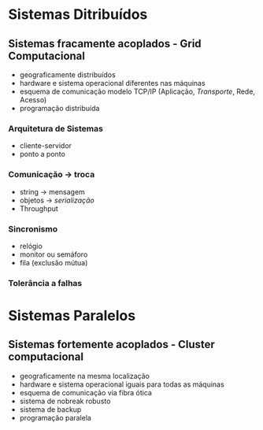 # Sistemas Ditribuídos
## Sistemas fracamente acoplados - Grid Computacional
- geograficamente distribuídos
- hardware e sistema operacional diferentes nas máquinas
- esquema de comunicação modelo TCP/IP (Aplicação, *Transporte*, Rede, Acesso) 
- programação distribuída
### Arquitetura de Sistemas 
- cliente-servidor
- ponto a ponto
### Comunicação -> troca
- string -> mensagem
- objetos -> *serialização*
- Throughput 
### Sincronismo
- relógio
- monitor ou semáforo
- fila (exclusão mútua)
### Tolerância a falhas

# Sistemas Paralelos
## Sistemas fortemente acoplados - Cluster computacional
  - geograficamente na mesma localização
  - hardware e sistema operacional iguais para todas as máquinas
  - esquema de comunicação via fibra ótica
  - sistema de nobreak robusto
  - sistema de backup
  - programação paralela
    
